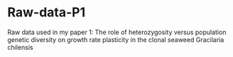 # Raw-data-P1
Raw data used in my paper 1:  The role of heterozygosity versus population genetic diversity on growth rate plasticity in the clonal seaweed Gracilaria chilensis
